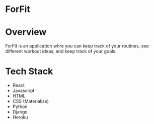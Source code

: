 # ForFit



# Overview 
ForFit is an application whre you can keep track of your routines, see different workout ideas, and keep track of your goals. 

# Tech Stack
- React
- Javascript
- HTML 
- CSS (Materialize)
- Python
- Django
- Heroku